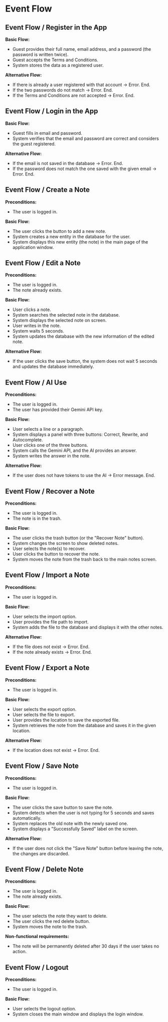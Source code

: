 # Event Flow

## Event Flow / Register in the App

**Basic Flow:**
* Guest provides their full name, email address, and a password (the password is written twice). 
* Guest accepts the Terms and Conditions. 
* System stores the data as a registered user.

**Alternative Flow:**
* If there is already a user registered with that account → Error. End.
* If the two passwords do not match → Error. End.
* If the Terms and Conditions are not accepted → Error. End.

## Event Flow / Login in the App

**Basic Flow:**
* Guest fills in email and password.
* System verifies that the email and password are correct and considers the guest registered.

**Alternative Flow:**
* If the email is not saved in the database → Error. End.
* If the password does not match the one saved with the given email → Error. End.

## Event Flow / Create a Note

**Preconditions:**
* The user is logged in.

**Basic Flow:**
* The user clicks the button to add a new note. 
* System creates a new entity in the database for the user. 
* System displays this new entity (the note) in the main page of the application window.

## Event Flow / Edit a Note

**Preconditions:**
* The user is logged in.
* The note already exists.

**Basic Flow:**
* User clicks a note.
* System searches the selected note in the database. 
* System displays the selected note on screen. 
* User writes in the note. 
* System waits 5 seconds. 
* System updates the database with the new information of the edited note.

**Alternative Flow:**
* If the user clicks the save button, the system does not wait 5 seconds and updates the database immediately.

## Event Flow / AI Use

**Preconditions:**
* The user is logged in. 
* The user has provided their Gemini API key.

**Basic Flow:**
* User selects a line or a paragraph.
* System displays a panel with three buttons: Correct, Rewrite, and Autocomplete.
* User clicks one of the three buttons.
* System calls the Gemini API, and the AI provides an answer.
* System writes the answer in the note.

**Alternative Flow:**
* If the user does not have tokens to use the AI → Error message. End.

## Event Flow / Recover a Note

**Preconditions:**
* The user is logged in.
* The note is in the trash.

**Basic Flow:**
* The user clicks the trash button (or the "Recover Note" button).
* System changes the screen to show deleted notes.
* User selects the note(s) to recover.
* User clicks the button to recover the note.
* System moves the note from the trash back to the main notes screen.

## Event Flow / Import a Note

**Preconditions:** 
* The user is logged in.

**Basic Flow:**
* User selects the import option. 
* User provides the file path to import. 
* System adds the file to the database and displays it with the other notes.

**Alternative Flow:**
* If the file does not exist → Error. End. 
* If the note already exists → Error. End.

## Event Flow / Export a Note

**Preconditions:** 
* The user is logged in.

**Basic Flow:**
* User selects the export option.
* User selects the file to export.
* User provides the location to save the exported file.
* System retrieves the note from the database and saves it in the given location.

**Alternative Flow:**
* If the location does not exist → Error. End.

## Event Flow / Save Note

**Preconditions:** 
* The user is logged in.

**Basic Flow:**
* The user clicks the save button to save the note.
* System detects when the user is not typing for 5 seconds and saves automatically.
* System replaces the old note with the newly saved one.
* System displays a "Successfully Saved" label on the screen.

**Alternative Flow:**
* If the user does not click the "Save Note" button before leaving the note, the changes are discarded.

## Event Flow / Delete Note

**Preconditions:**
* The user is logged in.
* The note already exists.

**Basic Flow:**
* The user selects the note they want to delete.
* The user clicks the red delete button.
* System moves the note to the trash.

**Non-functional requirements:** 
* The note will be permanently deleted after 30 days if the user takes no action.

## Event Flow / Logout

**Preconditions:** 
* The user is logged in.

**Basic Flow:**
* User selects the logout option.
* System closes the main window and displays the login window.